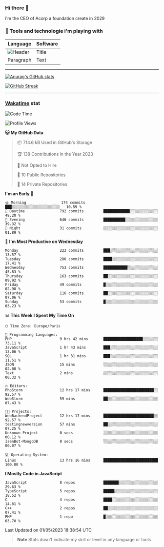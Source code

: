 ### Hi there 👋

i'm the CEO of Acorp a foundation create in 2029  

### 🧰 Tools and technologie i'm playing with

 | Language | Software |
| ----------- | ----------- |
| ![Header](https://img.shields.io/badge/Nuxt3-green&style=for-the-badge&logo=nustjs&logoColor=00DC82) | Title |
| Paragraph | Text |

---

[![Anurag's GitHub stats](https://github-readme-stats.vercel.app/api?username=ackimixs&show_icons=true&theme=github_dark&count_private=true)](https://www.ackimixs.xyz)

[![GitHub Streak](https://github-readme-streak-stats.herokuapp.com?user=Ackimixs&theme=github-dark-blue&date_format=j%20M%5B%20Y%5D&mode=weekly)](https://git.io/streak-stats)

---
 
 ### [Wakatime](https://wakatime.com/) stat

<!--START_SECTION:waka-->
![Code Time](http://img.shields.io/badge/Code%20Time-506%20hrs%2054%20mins-blue)

![Profile Views](http://img.shields.io/badge/Profile%20Views-0-blue)

**🐱 My GitHub Data** 

> 📦 714.6 kB Used in GitHub's Storage 
 > 
> 🏆 138 Contributions in the Year 2023
 > 
> 🚫 Not Opted to Hire
 > 
> 📜 10 Public Repositories 
 > 
> 🔑 14 Private Repositories 
 > 
**I'm an Early 🐤** 

```text
🌞 Morning                174 commits         ███░░░░░░░░░░░░░░░░░░░░░░   10.59 % 
🌆 Daytime                792 commits         ████████████░░░░░░░░░░░░░   48.20 % 
🌃 Evening                646 commits         ██████████░░░░░░░░░░░░░░░   39.32 % 
🌙 Night                  31 commits          ░░░░░░░░░░░░░░░░░░░░░░░░░   01.89 % 
```
📅 **I'm Most Productive on Wednesday** 

```text
Monday                   223 commits         ███░░░░░░░░░░░░░░░░░░░░░░   13.57 % 
Tuesday                  286 commits         ████░░░░░░░░░░░░░░░░░░░░░   17.41 % 
Wednesday                753 commits         ███████████░░░░░░░░░░░░░░   45.83 % 
Thursday                 163 commits         ██░░░░░░░░░░░░░░░░░░░░░░░   09.92 % 
Friday                   49 commits          █░░░░░░░░░░░░░░░░░░░░░░░░   02.98 % 
Saturday                 116 commits         ██░░░░░░░░░░░░░░░░░░░░░░░   07.06 % 
Sunday                   53 commits          █░░░░░░░░░░░░░░░░░░░░░░░░   03.23 % 
```


📊 **This Week I Spent My Time On** 

```text
🕑︎ Time Zone: Europe/Paris

💬 Programming Languages: 
PHP                      9 hrs 42 mins       ██████████████████░░░░░░░   73.11 % 
JavaScript               1 hr 43 mins        ███░░░░░░░░░░░░░░░░░░░░░░   13.06 % 
SQL                      1 hr 31 mins        ███░░░░░░░░░░░░░░░░░░░░░░   11.51 % 
JSON                     15 mins             ░░░░░░░░░░░░░░░░░░░░░░░░░   02.00 % 
Text                     2 mins              ░░░░░░░░░░░░░░░░░░░░░░░░░   00.32 % 

🔥 Editors: 
PhpStorm                 12 hrs 17 mins      ███████████████████████░░   92.57 % 
WebStorm                 59 mins             ██░░░░░░░░░░░░░░░░░░░░░░░   07.43 % 

🐱‍💻 Projects: 
WebBackendProject        12 hrs 17 mins      ███████████████████████░░   92.57 % 
testingnewversion        57 mins             ██░░░░░░░░░░░░░░░░░░░░░░░   07.25 % 
Unknown Project          0 secs              ░░░░░░░░░░░░░░░░░░░░░░░░░   00.12 % 
IsenBot-MongoDB          0 secs              ░░░░░░░░░░░░░░░░░░░░░░░░░   00.07 % 

💻 Operating System: 
Linux                    13 hrs 16 mins      █████████████████████████   100.00 % 
```

**I Mostly Code in JavaScript** 

```text
JavaScript               8 repos             ███████░░░░░░░░░░░░░░░░░░   29.63 % 
TypeScript               5 repos             █████░░░░░░░░░░░░░░░░░░░░   18.52 % 
C                        4 repos             ████░░░░░░░░░░░░░░░░░░░░░   14.81 % 
C++                      2 repos             ██░░░░░░░░░░░░░░░░░░░░░░░   07.41 % 
PHP                      1 repo              █░░░░░░░░░░░░░░░░░░░░░░░░   03.70 % 
```




 Last Updated on 01/05/2023 18:38:54 UTC
<!--END_SECTION:waka-->

> **Note**
> Stats dosn't indicate my skill or level in any language or tools
